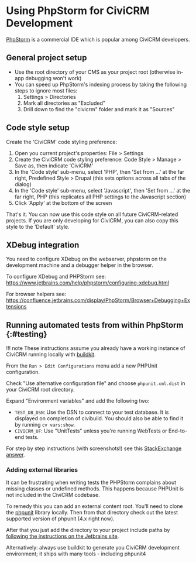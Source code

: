 # Using PhpStorm for CiviCRM Development

[PhpStorm](https://www.jetbrains.com/phpstorm) is a commercial IDE which is popular among CiviCRM developers.


## General project setup

* Use the root directory of your CMS as your project root (otherwise in-app debugging won't work)
* You can speed up PhpStorm's indexing process by taking the following steps to ignore most files:
    1. Settings > Directories
    1. Mark all directories as "Excluded"
    1. Drill down to find the "civicrm" folder and mark it as "Sources"

## Code style setup

Create the 'CiviCRM' code styling preference:

1. Open you current project's properties: File > Settings
1. Create the CiviCRM code styling preference: Code Style > Manage > Save as, then indicate 'CiviCRM'
1. In the 'Code style' sub-menu, select 'PHP', then 'Set from ...' at the far right, Predefined Style > Drupal (this sets options across all tabs of the dialog)
1. In the 'Code style' sub-menu, select 'Javascript', then 'Set from ...' at the far right, PHP (this replicates all PHP settings to the Javascript section)
1. Click 'Apply' at the bottom of the screen

That's it. You can now use this code style on all future CiviCRM-related projects. If you are only developing for CiviCRM, you can also copy this style to the 'Default' style.

## XDebug integration
You need to configure XDebug on the webserver, phpstorm on the development machine and a debugger helper in the browser.

To configure XDebug and PHPStorm see: https://www.jetbrains.com/help/phpstorm/configuring-xdebug.html

For browser helpers see: https://confluence.jetbrains.com/display/PhpStorm/Browser+Debugging+Extensions

## Running automated tests from within PhpStorm {:#testing}

!!! note
    These instructions assume you already have a working instance of CiviCRM running locally with [buildkit](/tools/buildkit).

From the `Run > Edit Configurations` menu add a new PHPUnit configuration.

Check "Use alternative configuration file" and choose `phpunit.xml.dist` in your CiviCRM root directory.

Expand "Environment variables" and add the following two:

- `TEST_DB_DSN`: Use the DSN to connect to your test database. It is displayed on completion of civibuild. You should also be able to find it by running
`cv vars:show`.
- `CIVICRM_UF`: Use "UnitTests" unless you're running WebTests or End-to-end tests.

For step by step instructions (with screenshots!) see this [StackExchange answer](https://civicrm.stackexchange.com/questions/16489/how-do-i-run-php-unit-tests-w-xdebug-from-within-phpstorm-on-mac/16497#16497).

### Adding external libraries

It can be frustrating when writing tests the PHPStorm complains about missing classes or undefined methods. This happens because PHPUnit is not included in the CiviCRM codebase.

To remedy this you can add an external content root. You'll need to clone the [phpunit] library locally. Then from that directory check out the latest supported version of phpunit (4.x right now).

After that you just add the directory to your project include paths by [following the instructions on the Jetbrains site][phpstorm-include-paths].

[phpstorm-include-paths]: https://www.jetbrains.com/help/phpstorm/configuring-include-paths.html
[phpunit]: https://github.com/sebastianbergmann/phpunit

Alternatively: always use buildkit to generate you CiviCRM development environment; it ships with many tools - including phpunit4

